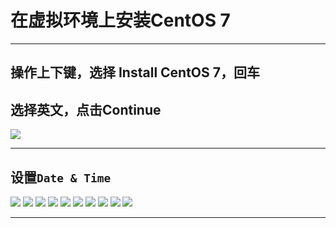 # 在虚拟环境上安装CentOS 7

***
## 操作上下键，选择 Install CentOS 7，回车
## 选择英文，点击Continue
![](https://github.com/Harrdy2018/Practice-in-Oracle/blob/master/Pictures/23.png)

***
## 设置`Date & Time`
![](https://github.com/Harrdy2018/Practice-in-Oracle/blob/master/Pictures/24.png)
![](https://github.com/Harrdy2018/Practice-in-Oracle/blob/master/Pictures/25.png)
![](https://github.com/Harrdy2018/Practice-in-Oracle/blob/master/Pictures/26.png)
![](https://github.com/Harrdy2018/Practice-in-Oracle/blob/master/Pictures/27.png)
![](https://github.com/Harrdy2018/Practice-in-Oracle/blob/master/Pictures/28.png)
![](https://github.com/Harrdy2018/Practice-in-Oracle/blob/master/Pictures/29.png)
![](https://github.com/Harrdy2018/Practice-in-Oracle/blob/master/Pictures/30.png)
![](https://github.com/Harrdy2018/Practice-in-Oracle/blob/master/Pictures/31.png)
![](https://github.com/Harrdy2018/Practice-in-Oracle/blob/master/Pictures/32.png)
![](https://github.com/Harrdy2018/Practice-in-Oracle/blob/master/Pictures/33.png)
***
